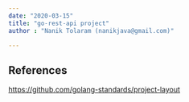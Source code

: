 ```yaml
---
date: "2020-03-15"
title: "go-rest-api project"
author : "Nanik Tolaram (nanikjava@gmail.com)" 

---
```




References
----------
https://github.com/golang-standards/project-layout
